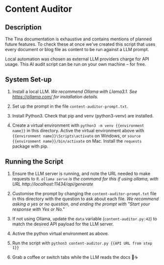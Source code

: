 # Content Auditor

## Description

The Tina documentation is exhaustive and contains mentions of planned future features.
To check these at once we've created this script that uses every document or blog file as content to be run against a LLM prompt.

Local automation was chosen as external LLM providers charge for API usage.
This AI audit script can be run on your own machine – for free.

## System Set-up

1. Install a local LLM.
*We recommend Ollama with Llama3.1. See https://ollama.com/ for installation details.*

2. Set up the prompt in the file `content-auditor-prompt.txt`.

3. Install Python3. Check that pip and venv (python3-venv) are installed.

4. Create a virtual environment with `python3 -m venv {{environment name}}` in this directory. 
Active the virtual environment above with `{{environment name}}\Scripts\activate` on Windows, or `source {{environment name}}/bin/activate` on Mac. 
Install the `requests` package with pip.

## Running the Script

1. Ensure the LLM server is running, and note the URL needed to make requests to it.
*`ollama serve` is the command for this if using ollama, with URL http://localhost:11434/api/generate*

2. Customise the prompt by changing the `content-auditor-prompt.txt` file in this directory with the question to ask about each file.
*We recommend asking a yes or no question, and ending the prompt with "Start your response with Yes or No."*

3. If not using Ollama, update the `data` variable (`content-auditor.py:42`) to match the desired API payload for the LLM server.

4. Active the python virtual environment as above.

5. Run the script with `python3 content-auditor.py {{API URL from step 1}}`

6. Grab a coffee or switch tabs while the LLM reads the docs 🤖☕️